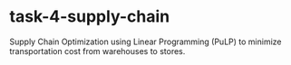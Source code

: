 # task-4-supply-chain
Supply Chain Optimization using Linear Programming (PuLP) to minimize transportation cost from warehouses to stores.
